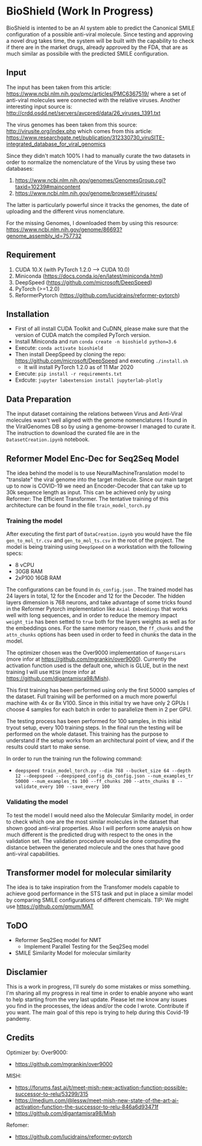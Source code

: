 # BioShield (Work In Progress)

BioShield is intented to be an AI system able to predict the Canonical SMILE configuration of a possible anti-viral molecule. Since testing and approving a novel drug takes time, the system will be built with the capability to check if there are in the market drugs, already approved by the FDA, that are as much similar as possibile with the predicted SMILE configuration.

## Input
The input has been taken from this article: https://www.ncbi.nlm.nih.gov/pmc/articles/PMC6367519/ where a set of anti-viral molecules
were connected with the relative viruses.
Another interesting input source is: http://crdd.osdd.net/servers/avcpred/data/26_viruses_1391.txt

The virus genomes has been taken from this source: http://virusite.org/index.php which comes from this article: https://www.researchgate.net/publication/312330730_viruSITE-integrated_database_for_viral_genomics

Since they didn't match 100% I had to manually curate the two datasets in order to normalize the nomenclature of the Virus by using these two databases:
1. https://www.ncbi.nlm.nih.gov/genomes/GenomesGroup.cgi?taxid=10239#maincontent
2. https://www.ncbi.nlm.nih.gov/genome/browse#!/viruses/
   
The latter is particularly powerful since it tracks the genomes, the date of uploading and the different virus nomenclature.

For the missing Genomes, I downloaded them by using this resource: https://www.ncbi.nlm.nih.gov/genome/86693?genome_assembly_id=757732

## Requirement
1. CUDA 10.X (with PyTorch 1.2.0 --> CUDA 10.0)
2. Miniconda (https://docs.conda.io/en/latest/miniconda.html)
3. DeepSpeed (https://github.com/microsoft/DeepSpeed)
4. PyTorch (>=1.2.0)
5. ReformerPytorch (https://github.com/lucidrains/reformer-pytorch)

## Installation
- First of all install CUDA Toolkit and CuDNN, please make sure that the version of CUDA match the compiled PyTorch version.
- Install Miniconda and run `conda create -n bioshield python=3.6`
- Execute: `conda activate bioshield`
- Then install DeepSpeed by cloning the repo: https://github.com/microsoft/DeepSpeed and executing `./install.sh`
  - It will install PyTorch 1.2.0 as of 11 Mar 2020
- Execute: `pip install -r requirements.txt`
- Exdcute: `jupyter labextension install jupyterlab-plotly`

## Data Preparation

The input dataset containing the relations between Virus and Anti-Viral molecules wasn't well aligned with the
genome nomenclatures I found in the ViralGenomes DB so by using a genome-browser I managed to curate it.
The instruction to download the curated file are in the `DatasetCreation.ipynb` notebook.

## Reformer Model Enc-Dec for Seq2Seq Model

The idea behind the model is to use NeuralMachineTranslation model to "translate" the viral genome into the target
molecule. Since our main target up to now is COVID-19 we need an Encoder-Decoder that can take up to 30k sequence length
as input. This can be achieved only by using Reformer: The Efficient Transformer. The tentative training of this architecture can be found in the file `train_model_torch.py`

### Training the model

After executing the first part of `DataCreation.ipynb` you would have the file `gen_to_mol_tr.csv` and `gen_to_mol_ts.csv` in the root of the project.
The model is being training using `DeepSpeed` on a workstation with the following specs:
- 8 vCPU
- 30GB RAM
- 2xP100 16GB RAM

The configurations can be found in `ds_config.json` . The trained model has 24 layers in total, 12 for the Encoder and 12 for the Decoder. The hidden layers dimension is 768 neurons, and take advantage of some tricks found in the Reformer Pytorch implementation like `Axial Embeddings` that works well with long sequences, and in order to reduce the memory impact `weight_tie` has been setted to `true` both for the layers weights as well as for the embeddings ones.
For the same memory reason, the `ff_chunks` and the `attn_chunks` options has been used in order to feed in chunks the data in the model.

The optimizer chosen was the Over9000 implementation of `RangersLars` (more infor at https://github.com/mgrankin/over9000). Currently the activation function used is the default one, which is GLUE, but in the next training I will use `MISH` (more infor at https://github.com/digantamisra98/Mish).

This first training has been performed using only the first 50000 samples of the dataset. Full training will be performed on a much more powerful machine with 4x or 8x V100. Since in this initial try we have only 2 GPUs I choose 4 samples for each batch in order to parallelize them in 2 per GPU.

The testing process has been performed for 100 samples, in this initial tryout setup, every 100 training steps. In the final run the testing will be performed on the whole dataset. This training has the purpose to understand if the setup works from an architectural point of view, and if the results could start to make sense.

In order to run the training run the following command:
- `deepspeed train_model_torch.py --dim 768 --bucket_size 64 --depth 12 --deepspeed --deepspeed_config ds_config.json --num_examples_tr 50000 --num_examples_ts 100 --ff_chunks 200 --attn_chunks 8 --validate_every 100 --save_every 100`

### Validating the model

To test the model I would need also the Molecular Similarity model, in order to check which one are the most similar molecules in the dataset that shown good anti-viral properties. Also I will perform some analysis on how much different is the predicted drug with respect to the ones in the validation set. The validation procedure would be done computing the distance between the generated molecule and the ones that have good anti-viral capabilities. 

## Transformer model for molecular similarity

The idea is to take inspiration from the Transfomer models capable to achieve good performance in the STS task and put in place a similar model by comparing SMILE configurations of different chemicals.
TIP: We might use https://github.com/gmum/MAT


## ToDO

- Reformer Seq2Seq model for NMT
  - Implement Parallel Testing for the Seq2Seq model
- SMILE Similarity Model for molecular similarity

## Disclamier

This is a work in progress, I'll surely do some mistakes or miss something. I'm sharing all my progress in real time in order to enable anyone who want to help starting from the very last update. Please let me know any issues you find in the processes, the ideas and/or the code I wrote. Contribute if you want. The main goal of this repo is trying to help during this Covid-19 pandemy. 

## Credits

Optimizer by: Over9000: 
- https://github.com/mgrankin/over9000

MISH:
- https://forums.fast.ai/t/meet-mish-new-activation-function-possible-successor-to-relu/53299/315
- https://medium.com/@lessw/meet-mish-new-state-of-the-art-ai-activation-function-the-successor-to-relu-846a6d93471f
- https://github.com/digantamisra98/Mish

Refomer:
- https://github.com/lucidrains/reformer-pytorch

